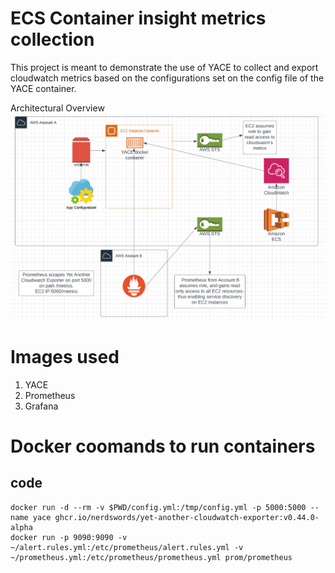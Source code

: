 # ECS Container insight metrics collection
This project is meant to demonstrate the use of YACE to collect and export cloudwatch metrics based on the configurations set on the config file of the YACE container.

Architectural Overview
![Architectural overview of YACE conainer and how it colects metrics from cloudwatch before being scraped by prometheus server](./yace-prom-architecture.PNG "YACE-Prometheus Architecture")

# Images used
1. YACE
2. Prometheus
3. Grafana

# Docker coomands to run containers
## code
    docker run -d --rm -v $PWD/config.yml:/tmp/config.yml -p 5000:5000 --name yace ghcr.io/nerdswords/yet-another-cloudwatch-exporter:v0.44.0-alpha
    docker run -p 9090:9090 -v ~/alert.rules.yml:/etc/prometheus/alert.rules.yml -v ~/prometheus.yml:/etc/prometheus/prometheus.yml prom/prometheus